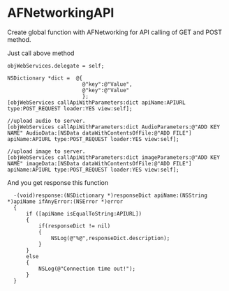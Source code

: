# AFNetworkingAPI
Create global function with AFNetworking for API calling of GET and POST method.

Just call above method



    objWebServices.delegate = self;
    
    NSDictionary *dict =  @{
                            @"key":@"Value",
                            @"key":@"Value"
                            };
    [objWebServices callApiWithParameters:dict apiName:APIURL type:POST_REQUEST loader:YES view:self];
    
    //upload audio to server.
    [objWebServices callApiWithParameters:dict AudioParameters:@"ADD KEY NAME" AudioData:[NSData dataWithContentsOfFile:@"ADD FILE"] apiName:APIURL type:POST_REQUEST loader:YES view:self];
    
    //upload image to server.
    [objWebServices callApiWithParameters:dict imageParameters:@"ADD KEY NAME" imageData:[NSData dataWithContentsOfFile:@"ADD FILE"] apiName:APIURL type:POST_REQUEST loader:YES view:self];

And you get response this function

      -(void)response:(NSDictionary *)responseDict apiName:(NSString *)apiName ifAnyError:(NSError *)error
      {
          if ([apiName isEqualToString:APIURL])
          {
              if(responseDict != nil)
              {
                  NSLog(@"%@",responseDict.description);
              }
          }
          else
          {
              NSLog(@"Connection time out!");
          }
      }

